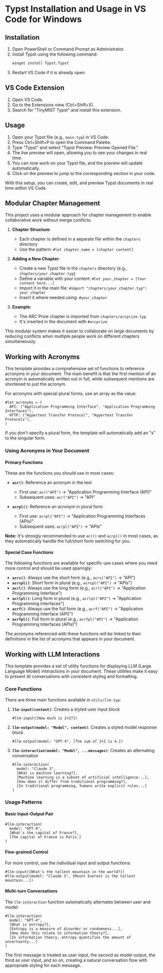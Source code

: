 # Typst Installation and Usage in VS Code for Windows

## Installation

1. Open PowerShell or Command Prompt as Administrator.
2. Install Typst using the following command:
   ```bash
   winget install Typst.Typst
   ```
3. Restart VS Code if it is already open.

## VS Code Extension

1. Open VS Code.
2. Go to the Extensions view (Ctrl+Shift+X).
3. Search for "TinyMIST Typst" and install this extension.

## Usage

1. Open your Typst file (e.g., `main.typ`) in VS Code.
2. Press Ctrl+Shift+P to open the Command Palette.
3. Type "Typst" and select "Typst Preview: Preview Opened File."
4. The live preview will open, allowing you to see your changes in real time.
5. You can now work on your Typst file, and the preview will update automatically.
6. Click on the preview to jump to the corresponding section in your code.

With this setup, you can create, edit, and preview Typst documents in real time within VS Code.

## Modular Chapter Management

This project uses a modular approach for chapter management to enable collaborative work without merge conflicts:

1. **Chapter Structure**: 
   - Each chapter is defined in a separate file within the `chapters` directory
   - Use the pattern: `#let chapter_name = [chapter content]`

2. **Adding a New Chapter**:
   - Create a new Typst file in the `chapters` directory (e.g., `chapters/your_chapter.typ`)
   - Define a variable with your content: `#let your_chapter = [Your content here...]`
   - Import it in the main file: `#import "chapters/your_chapter.typ": your_chapter`
   - Insert it where needed using: `#your_chapter`

3. **Example**:
   - The ARC Prize chapter is imported from `chapters/arcprize.typ`
   - It's inserted in the document with `#arcprize`

This modular system makes it easier to collaborate on large documents by reducing conflicts when multiple people work on different chapters simultaneously.

## Working with Acronyms

This template provides a comprehensive set of functions to reference acronyms in your document. The main benefit is that the first mention of an acronym is automatically written out in full, while subsequent mentions are shortened to just the acronym.

For acronyms with special plural forms, use an array as the value:

```typst
#let acronyms = (
  API: ("Application Programming Interface", "Application Programming Interfaces"),
  HTTP: ("Hypertext Transfer Protocol", "Hypertext Transfer Protocols"),
)
```

If you don't specify a plural form, the template will automatically add an "s" to the singular form.

### Using Acronyms in Your Document

#### Primary Functions

These are the functions you should use in most cases:

- **`acr()`**: Reference an acronym in the text
  - First use: `acr("API")` → "Application Programming Interface (API)"
  - Subsequent uses: `acr("API")` → "API"

- **`acrpl()`**: Reference an acronym in plural form
  - First use: `acrpl("API")` → "Application Programming Interfaces (APIs)"
  - Subsequent uses: `acrpl("API")` → "APIs"

**Note:** It's strongly recommended to use `acr()` and `acrpl()` in most cases, as they automatically handle the full/short form switching for you.

#### Special Case Functions

The following functions are available for specific use cases where you need more control and should be used sparingly:

- **`acrs()`**: Always use the short form (e.g., `acrs("API")` → "API")
- **`acrspl()`**: Short form in plural (e.g., `acrspl("API")` → "APIs")
- **`acrl()`**: Always use the long form (e.g., `acrl("API")` → "Application Programming Interface")
- **`acrlpl()`**: Long form in plural (e.g., `acrlpl("API")` → "Application Programming Interfaces")
- **`acrf()`**: Always use the full form (e.g., `acrf("API")` → "Application Programming Interface (API)")
- **`acrfpl()`**: Full form in plural (e.g., `acrfpl("API")` → "Application Programming Interfaces (APIs)")

The acronyms referenced with these functions will be linked to their definitions in the list of acronyms that appears in your document.

## Working with LLM Interactions

This template provides a set of utility functions for displaying LLM (Large Language Model) interactions in your document. These utilities make it easy to present AI conversations with consistent styling and formatting.

### Core Functions

There are three main functions available in `utils/llm.typ`:

1. **`llm-input(content)`**: Creates a styled user input block
   ```typst
   #llm-input([How much is 2+2?])
   ```

2. **`llm-output(model: "Model", content)`**: Creates a styled model response block
   ```typst
   #llm-output(model: "GPT-4", [The sum of 2+2 is 4.])
   ```

3. **`llm-interaction(model: "Model", ...messages)`**: Creates an alternating conversation
   ```typst
   #llm-interaction(
     model: "Claude 3",
     [What is machine learning?],
     [Machine learning is a subset of artificial intelligence...],
     [How does it differ from traditional programming?],
     [In traditional programming, humans write explicit rules...]
   )
   ```

### Usage Patterns

#### Basic Input-Output Pair
```typst
#llm-interaction(
  model: "GPT-4",
  [What's the capital of France?],
  [The capital of France is Paris.]
)
```

#### Fine-grained Control
For more control, use the individual input and output functions:
```typst
#llm-input([What's the tallest mountain in the world?])
#llm-output(model: "Claude 3", [Mount Everest is the tallest mountain...])
```

#### Multi-turn Conversations
The `llm-interaction` function automatically alternates between user and model:
```typst
#llm-interaction(
  model: "GPT-4",
  [What is entropy?],
  [Entropy is a measure of disorder or randomness...],
  [How does this relate to information theory?],
  [In information theory, entropy quantifies the amount of uncertainty...]
)
```

The first message is treated as user input, the second as model output, the third as user input, and so on, creating a natural conversation flow with appropriate styling for each message.
